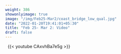 ```yaml
---
weight: 386
showonlyimage: true
image: "/img/Feb25-Mar2/coast_bridge_low_qual.jpg"
date: "2022-01-20T19:41:01+05:30"
title: "Feb 25- Mar 2: Video"
draft: false
---
```


&nbsp;
{{< youtube CAxvhBa7e5g >}}
&nbsp;
